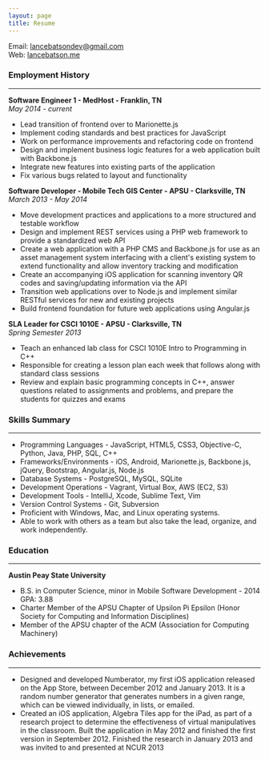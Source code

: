 ```yaml
---
layout: page
title: Resume
---
```

Email: [lancebatsondev@gmail.com](mailto:lancebatsondev@gmail.com)  
Web: [lancebatson.me](http://lancebatson.me)
<br>
### Employment History
***
**Software Engineer 1 - MedHost - Franklin, TN**  
*May 2014 - current*  

- Lead transition of frontend over to Marionette.js
- Implement coding standards and best practices for JavaScript
- Work on performance improvements and refactoring code on frontend
- Design and implement business logic features for a web application built with Backbone.js
- Integrate new features into existing parts of the application
- Fix various bugs related to layout and functionality

**Software Developer - Mobile Tech GIS Center - APSU - Clarksville, TN**  
*March 2013 - May 2014*  

- Move development practices and applications to a more structured and testable workflow
- Design and implement REST services using a PHP web framework to provide a standardized web API
- Create a web application with a PHP CMS and Backbone.js for use as an asset management system interfacing with a client's existing system to extend functionality and allow inventory tracking and modification
- Create an accompanying iOS application for scanning inventory QR codes and saving/updating information via the API
- Transition web applications over to Node.js and implement similar RESTful services for new and existing projects
- Build frontend foundation for future web applications using Angular.js

**SLA Leader for CSCI 1010E - APSU - Clarksville, TN**  
*Spring Semester 2013*  

- Teach an enhanced lab class for CSCI 1010E Intro to Programming in C++
- Responsible for creating a lesson plan each week that follows along with standard class sessions
- Review and explain basic programming concepts in C++, answer questions related to assignments and problems, and prepare the students for quizzes and exams

### Skills Summary
***
- Programming Languages - JavaScript, HTML5, CSS3, Objective-C, Python, Java, PHP, SQL, C++
- Frameworks/Environments - iOS, Android, Marionette.js, Backbone.js, jQuery, Bootstrap, Angular.js, Node.js
- Database Systems - PostgreSQL, MySQL, SQLite
- Development Operations - Vagrant, Virtual Box, AWS (EC2, S3)
- Development Tools - IntelliJ, Xcode, Sublime Text, Vim
- Version Control Systems - Git, Subversion
- Proficient with Windows, Mac, and Linux operating systems.
- Able to work with others as a team but also take the lead, organize, and work independently.

### Education
***
**Austin Peay State University**  

- B.S. in Computer Science, minor in Mobile Software Development - 2014 GPA: 3.88
- Charter Member of the APSU Chapter of Upsilon Pi Epsilon (Honor Society for Computing and Information Disciplines)
- Member of the APSU chapter of the ACM (Association for Computing Machinery)

### Achievements
***
- Designed and developed Numberator, my first iOS application released on the App Store, between December 2012 and January 2013. It is a random number generator that generates numbers in a given range, which can be viewed individually, in lists, or emailed.
- Created an iOS application, Algebra Tiles app for the iPad, as part of a research project to determine the effectiveness of virtual manipulatives in the classroom. Built the application in May 2012 and finished the first version in September 2012. Finished the research in January 2013 and was invited to and presented at NCUR 2013
